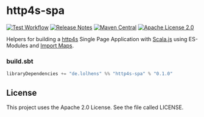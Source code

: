 # http4s-spa
[![Test Workflow](https://github.com/LolHens/http4s-spa/workflows/test/badge.svg)](https://github.com/LolHens/http4s-spa/actions?query=workflow%3Atest)
[![Release Notes](https://img.shields.io/github/release/LolHens/http4s-spa.svg?maxAge=3600)](https://github.com/LolHens/http4s-spa/releases/latest)
[![Maven Central](https://img.shields.io/maven-central/v/de.lolhens/http4s-spa_2.13)](https://search.maven.org/artifact/de.lolhens/http4s-spa_2.13)
[![Apache License 2.0](https://img.shields.io/github/license/LolHens/http4s-spa.svg?maxAge=3600)](https://www.apache.org/licenses/LICENSE-2.0)

Helpers for building a [http4s](https://github.com/http4s/http4s) Single Page Application with [Scala.js](https://www.scala-js.org/) using ES-Modules and [Import Maps](https://github.com/WICG/import-maps).

### build.sbt
```sbt
libraryDependencies += "de.lolhens" %% "http4s-spa" % "0.1.0"
```

## License
This project uses the Apache 2.0 License. See the file called LICENSE.
